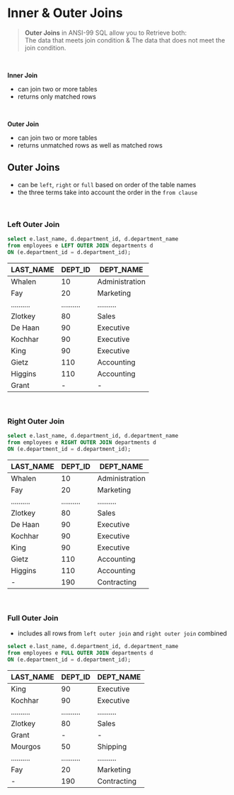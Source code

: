 # Inner & Outer Joins

> **Outer Joins** in ANSI-99 SQL allow you to Retrieve both: <br>
> The data that meets join condition & The data that does not meet the join condition.

<br>

**Inner Join** 

- can join two or more tables
- returns only matched rows

<br>

**Outer Join**

- can join two or more tables  
- returns unmatched rows as well as matched rows

## Outer Joins

- can be `left`, `right` or `full` based on order of the table names
- the three terms take into account the order in the `from clause`

<br>

### Left Outer Join

```sql
select e.last_name, d.department_id, d.department_name
from employees e LEFT OUTER JOIN departments d
ON (e.department_id = d.department_id);
```

| LAST_NAME  | DEPT_ID    | DEPT_NAME      |
| ---------- | ---------- | -------------- |
| Whalen     | 10         | Administration |
| Fay        | 20         | Marketing      |
| .......... | .......... | ..........     |
| Zlotkey    | 80         | Sales          |
| De Haan    | 90         | Executive      |
| Kochhar    | 90         | Executive      |
| King       | 90         | Executive      |
| Gietz      | 110        | Accounting     |
| Higgins    | 110        | Accounting     |
| Grant      | -          | -              |

<br>

### Right Outer Join

```sql
select e.last_name, d.department_id, d.department_name
from employees e RIGHT OUTER JOIN departments d
ON (e.department_id = d.department_id);
```

| LAST_NAME  | DEPT_ID    | DEPT_NAME      |
| ---------- | ---------- | -------------- |
| Whalen     | 10         | Administration |
| Fay        | 20         | Marketing      |
| .......... | .......... | ..........     |
| Zlotkey    | 80         | Sales          |
| De Haan    | 90         | Executive      |
| Kochhar    | 90         | Executive      |
| King       | 90         | Executive      |
| Gietz      | 110        | Accounting     |
| Higgins    | 110        | Accounting     |
| -          | 190        | Contracting    |

<br>

### Full Outer Join

- includes all rows from `left outer join` and  `right outer join` combined

```sql
select e.last_name, d.department_id, d.department_name
from employees e FULL OUTER JOIN departments d
ON (e.department_id = d.department_id);
```

| LAST_NAME  | DEPT_ID    | DEPT_NAME   |
| ---------- | ---------- | ----------- |
| King       | 90         | Executive   |
| Kochhar    | 90         | Executive   |
| .......... | .......... | ..........  |
| Zlotkey    | 80         | Sales       |
| Grant      | -          | -           |
| Mourgos    | 50         | Shipping    |
| .......... | .......... | ..........  |
| Fay        | 20         | Marketing   |
| -          | 190        | Contracting |